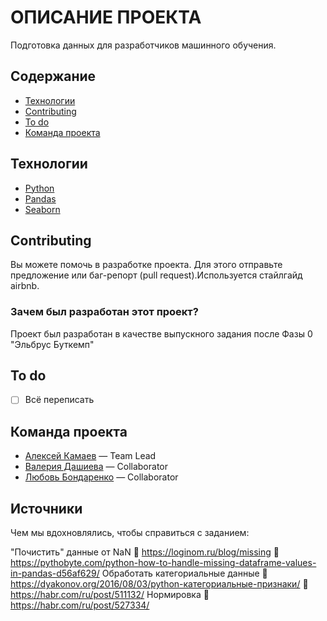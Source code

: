 # ОПИСАНИЕ ПРОЕКТА 

Подготовка данных для разработчиков машинного обучения. 

## Содержание
- [Технологии](#технологии)
- [Contributing](#contributing)
- [To do](#to-do)
- [Команда проекта](#команда-проекта)

## Технологии
- [Python](https://www.gatsbyjs.com/)
- [Pandas](https://www.gatsbyjs.com/)
- [Seaborn](https://www.typescriptlang.org/)


## Contributing
Вы можете помочь в разработке проекта. Для этого отправьте предложение или баг-репорт (pull request).Используется стайлгайд airbnb. 


### Зачем был разработан этот проект?
Проект был разработан в качестве выпускного задания после Фазы 0 "Эльбрус Буткемп"

## To do
- [ ] Всё переписать


## Команда проекта
- [Алексей Камаев](https://github.com/AlexeyKamaev) — Team Lead
- [Валерия Дашиева](https://github.com/valeriedaash) — Collaborator
- [Любовь Бондаренко](https://github.com/LVBond) — Collaborator


## Источники
Чем мы вдохновлялись, чтобы справиться с заданием:

"Почистить" данные от NaN
📝 https://loginom.ru/blog/missing
📝 https://pythobyte.com/python-how-to-handle-missing-dataframe-values-in-pandas-d56af629/
Обработать категориальные данные
📝 https://dyakonov.org/2016/08/03/python-категориальные-признаки/
📝 https://habr.com/ru/post/511132/
Нормировка
📝 https://habr.com/ru/post/527334/
